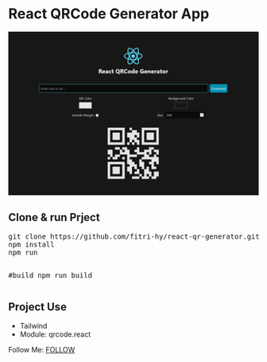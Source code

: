 # React QRCode Generator App

<img src="./Screenshot 2024-02-27 121054.png"/>

<h2>Clone & run Prject</h2>
<pre>
git clone https://github.com/fitri-hy/react-qr-generator.git
npm install
npm run

#build
npm run build
</pre>

<h2>Project Use</h2>
<ul>
  <li>Tailwind</li>
  <li>Module: qrcode.react</li>
</ul>

Follow Me: <a href="https://hy-tech.my.id/">FOLLOW</a>
